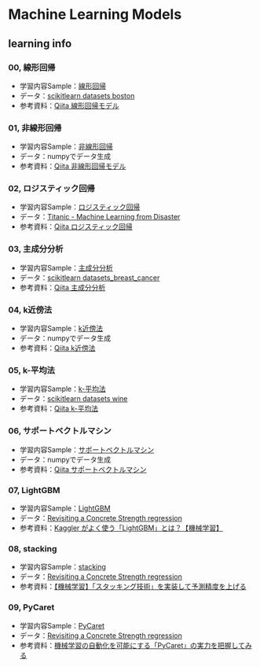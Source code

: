 # Machine Learning Models

## learning info

### 00, 線形回帰
- 学習内容Sample：[線形回帰](%E7%B7%9A%E5%BD%A2%E5%9B%9E%E5%B8%B0.ipynb)
- データ：[scikitlearn datasets boston](https://scikit-learn.org/stable/modules/generated/sklearn.datasets.load_boston.html)　
- 参考資料：[Qiita 線形回帰モデル](https://qiita.com/seiji1997/items/3e1f5475319df4996b16#%E7%B7%9A%E5%BD%A2%E5%9B%9E%E5%B8%B0%E3%83%A2%E3%83%87%E3%83%AB)

### 01, 非線形回帰
- 学習内容Sample：[非線形回帰](%E9%9D%9E%E7%B7%9A%E5%BD%A2%E5%9B%9E%E5%B8%B0.ipynb)
- データ：numpyでデータ生成
- 参考資料：[Qiita 非線形回帰モデル](https://qiita.com/seiji1997/items/3e1f5475319df4996b16#%E9%9D%9E%E7%B7%9A%E5%BD%A2%E5%9B%9E%E5%B8%B0%E3%83%A2%E3%83%87%E3%83%AB%E3%81%AE%E5%AE%9F%E8%A3%85)

### 02, ロジスティック回帰
- 学習内容Sample：[ロジスティック回帰](%E3%83%AD%E3%82%B8%E3%82%B9%E3%83%86%E3%82%A3%E3%83%83%E3%82%AF%E5%9B%9E%E5%B8%B0%E3%83%A2%E3%83%87%E3%83%AB.ipynb)　
- データ：[Titanic - Machine Learning from Disaster](https://www.kaggle.com/c/titanic)
- 参考資料：[Qiita ロジスティック回帰](https://qiita.com/seiji1997/items/3e1f5475319df4996b16#%E3%83%AD%E3%82%B8%E3%82%B9%E3%83%86%E3%82%A3%E3%83%83%E3%82%AF%E5%9B%9E%E5%B8%B0%E3%83%A2%E3%83%87%E3%83%AB%E3%81%AE%E5%AE%9F%E8%A3%85titanic-datasets)

### 03, 主成分分析
- 学習内容Sample：[主成分分析](%E4%B8%BB%E6%88%90%E5%88%86%E5%88%86%E6%9E%90.ipynb)
- データ：[scikitlearn datasets_breast_cancer](https://scikit-learn.org/stable/modules/generated/sklearn.datasets.load_breast_cancer.html) 
- 参考資料：[Qiita 主成分分析](https://qiita.com/seiji1997/items/3e1f5475319df4996b16#%E4%B8%BB%E6%88%90%E5%88%86%E5%88%86%E6%9E%90pca%E3%81%AE%E5%AE%9F%E8%A3%85%E4%B9%B3%E3%81%8C%E3%82%93%E3%83%87%E3%83%BC%E3%82%BF%E3%81%AE%E5%88%86%E6%9E%90)

### 04, k近傍法
- 学習内容Sample：[k近傍法](k%E8%BF%91%E5%82%8D%E6%B3%95.ipynb) 
- データ：numpyでデータ生成 
- 参考資料：[Qiita k近傍法](https://qiita.com/seiji1997/items/3e1f5475319df4996b16#k%E8%BF%91%E5%82%8D%E6%B3%95knn)

### 05, k-平均法
- 学習内容Sample：[k-平均法](k-%E5%B9%B3%E5%9D%87%E6%B3%95.ipynb) 
- データ：[scikitlearn datasets wine](https://scikit-learn.org/stable/modules/generated/sklearn.datasets.load_wine.html)
- 参考資料：[Qiita k-平均法](https://qiita.com/seiji1997/items/3e1f5475319df4996b16#k-%E5%B9%B3%E5%9D%87%E6%B3%95k-means)

### 06, サポートベクトルマシン
- 学習内容Sample：[サポートベクトルマシン](%E3%82%B5%E3%83%9D%E3%83%BC%E3%83%88%E3%83%99%E3%82%AF%E3%83%88%E3%83%AB%E3%83%9E%E3%82%B7%E3%83%B3.ipynb)
- データ：numpyでデータ生成
- 参考資料：[Qiita サポートベクトルマシン](https://qiita.com/seiji1997/items/3e1f5475319df4996b16#%E3%82%B5%E3%83%9D%E3%83%BC%E3%83%88%E3%83%99%E3%82%AF%E3%82%BF%E3%83%BC%E3%83%9E%E3%82%B7%E3%83%B3%E3%81%AE%E5%AE%9F%E8%A3%85) 

### 07, LightGBM
- 学習内容Sample：[LightGBM](LightGBM.ipynb)
- データ：[Revisiting a Concrete Strength regression](https://www.kaggle.com/datasets/maajdl/yeh-concret-data?resource=download)
- 参考資料：[Kaggler がよく使う「LightGBM」とは？【機械学習】](https://rightcode.co.jp/blog/information-technology/lightgbm-useful-for-kaggler)

### 08, stacking
- 学習内容Sample：[stacking](Stacking.ipynb)
- データ：[Revisiting a Concrete Strength regression](https://www.kaggle.com/datasets/maajdl/yeh-concret-data?resource=download)
- 参考資料：[【機械学習】「スタッキング技術」を実装して予測精度を上げる](https://rightcode.co.jp/blog/information-technology/kaggler-stacking-prediction-accuracy)

### 09, PyCaret
- 学習内容Sample：[PyCaret](PyCaret.ipynb)
- データ：[Revisiting a Concrete Strength regression](https://www.kaggle.com/datasets/maajdl/yeh-concret-data?resource=download)
- 参考資料：[機械学習の自動化を可能にする「PyCaret」の実力を把握してみる](https://rightcode.co.jp/blog/information-technology/machine-learning-automation-pycaret)
